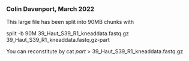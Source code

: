 ### Colin Davenport, March 2022

This large file has been split into 90MB chunks with 

split -b 90M 39_Haut_S39_R1_kneaddata.fastq.gz 39_Haut_S39_R1_kneaddata.fastq.gz-part

You can reconstitute by 
cat *part* > 39_Haut_S39_R1_kneaddata.fastq.gz
